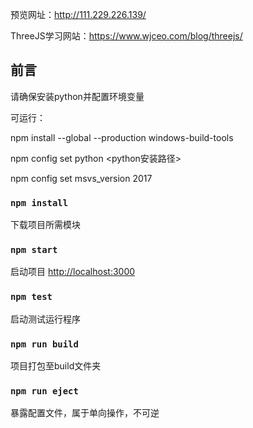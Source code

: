 预览网址：http://111.229.226.139/<br />

ThreeJS学习网站：https://www.wjceo.com/blog/threejs/

## 前言

请确保安装python并配置环境变量<br />

可运行：<br />

npm install --global --production windows-build-tools<br />

npm config set python <python安装路径><br />

npm config set msvs_version 2017<br />

### `npm install`

下载项目所需模块

### `npm start`

启动项目 [http://localhost:3000](http://localhost:3000)

### `npm test`

启动测试运行程序

### `npm run build`

项目打包至build文件夹

### `npm run eject`

暴露配置文件，属于单向操作，不可逆
